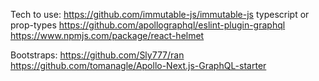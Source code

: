 Tech to use:
https://github.com/immutable-js/immutable-js
typescript or prop-types
https://github.com/apollographql/eslint-plugin-graphql
https://www.npmjs.com/package/react-helmet

Bootstraps:
https://github.com/Sly777/ran
https://github.com/tomanagle/Apollo-Next.js-GraphQL-starter
